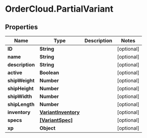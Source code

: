 # OrderCloud.PartialVariant

## Properties
Name | Type | Description | Notes
------------ | ------------- | ------------- | -------------
**ID** | **String** |  | [optional] 
**name** | **String** |  | [optional] 
**description** | **String** |  | [optional] 
**active** | **Boolean** |  | [optional] 
**shipWeight** | **Number** |  | [optional] 
**shipHeight** | **Number** |  | [optional] 
**shipWidth** | **Number** |  | [optional] 
**shipLength** | **Number** |  | [optional] 
**inventory** | [**VariantInventory**](VariantInventory.md) |  | [optional] 
**specs** | [**[VariantSpec]**](VariantSpec.md) |  | [optional] 
**xp** | **Object** |  | [optional] 


